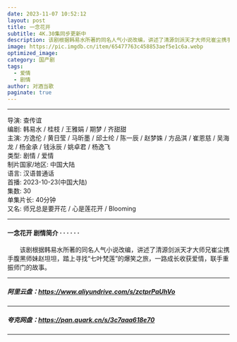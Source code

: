 ```yaml
---
date: 2023-11-07 10:52:12
layout: post
title: 一念花开
subtitle: 4K.30集同步更新中
description: 该剧根据韩易水所著的同名人气小说改编，讲述了清源剑派天才大师兄崔尘携手腹黑师妹赵坦坦，踏上寻找“七叶梵莲”的爆笑之旅，一路成长收获爱情，联手重振师门的故事.....
image: https://pic.imgdb.cn/item/65477763c458853aef5e1c6a.webp
optimized_image: 
category: 国产剧
tags:
  - 爱情
  - 剧情
author: 对酒当歌
paginate: true
---
```


---

导演: 查传谊  
编剧: 韩易水 / 桂枝 / 王雅娟 / 期梦 / 齐甜甜  
主演: 方逸伦 / 黄日莹 / 马昕墨 / 邱士纶 / 陈一辰 / 赵梦姝 / 方品淇 / 崔恩慈 / 吴海龙 / 杨金承 / 钱泳辰 / 姚卓君 / 杨逸飞  
类型: 剧情 / 爱情  
制片国家/地区: 中国大陆  
语言: 汉语普通话  
首播: 2023-10-23(中国大陆)  
集数: 30  
单集片长: 40分钟  
又名: 师兄总是要开花‎ / 心是莲花开 / Blooming  

---

#### 一念花开 剧情简介 · · · · · ·

　　该剧根据韩易水所著的同名人气小说改编，讲述了清源剑派天才大师兄崔尘携手腹黑师妹赵坦坦，踏上寻找“七叶梵莲”的爆笑之旅，一路成长收获爱情，联手重振师门的故事。

---

##### 阿里云盘：<https://www.aliyundrive.com/s/zctprPaUhVo>

---

##### 夸克网盘：<https://pan.quark.cn/s/3c7aaa618e70>

---
